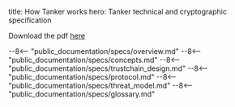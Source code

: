 title: How Tanker works
hero: Tanker technical and cryptographic specification

Download the pdf [here](../dist/tanker_crypto_spec.pdf)

--8<-- "public_documentation/specs/overview.md"
--8<-- "public_documentation/specs/concepts.md"
--8<-- "public_documentation/specs/trustchain_design.md"
--8<-- "public_documentation/specs/protocol.md"
--8<-- "public_documentation/specs/threat_model.md"
--8<-- "public_documentation/specs/glossary.md"

